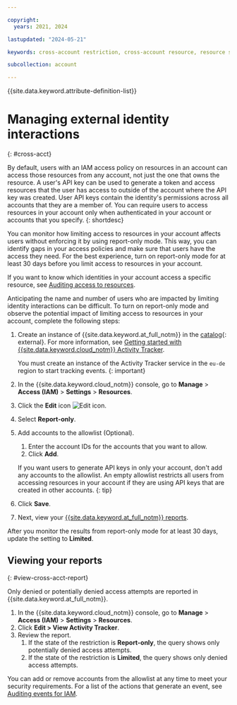 ```yaml
---

copyright:
  years: 2021, 2024

lastupdated: "2024-05-21"

keywords: cross-account restriction, cross-account resource, resource sharing across account, cross-account, cross account

subcollection: account

---
```


{{site.data.keyword.attribute-definition-list}}


# Managing external identity interactions
{: #cross-acct}

By default, users with an IAM access policy on resources in an account can access those resources from any account, not just the one that owns the resource. A user's API key can be used to generate a token and access resources that the user has access to outside of the account where the API key was created. User API keys contain the identity's permissions across all accounts that they are a member of. You can require users to access resources in your account only when authenticated in your account or accounts that you specify.
{: shortdesc}

You can monitor how limiting access to resources in your account affects users without enforcing it by using report-only mode. This way, you can identify gaps in your access policies and make sure that users have the access they need. For the best experience, turn on report-only mode for at least 30 days before you limit access to resources in your account.

If you want to know which identities in your account access a specific resource, see [Auditing access to resources](/docs/account?topic=account-access-report&interface=ui).

Anticipating the name and number of users who are impacted by limiting identity interactions can be difficult. To turn on report-only mode and observe the potential impact of limiting access to resources in your account, complete the following steps:

1. Create an instance of {{site.data.keyword.at_full_notm}} in the [catalog](/catalog/services/ibm-cloud-activity-tracker){: external}. For more information, see [Getting started with {{site.data.keyword.cloud_notm}} Activity Tracker](/docs/activity-tracker?topic=activity-tracker-getting-started).

   You must create an instance of the Activity Tracker service in the `eu-de` region to start tracking events.
   {: important}

1. In the {{site.data.keyword.cloud_notm}} console, go to **Manage** > **Access (IAM)** > **Settings** > **Resources**.
1. Click the **Edit** icon ![Edit icon](../icons/edit-tagging.svg "Edit").
1. Select **Report-only**.
1. Add accounts to the allowlist (Optional).
    1. Enter the account IDs for the accounts that you want to allow.
    1. Click **Add**.

    If you want users to generate API keys in only your account, don't add any accounts to the allowlist. An empty allowlist restricts all users from accessing resources in your account if they are using API keys that are created in other accounts.
    {: tip}

1. Click **Save**.
1. Next, view your [{{site.data.keyword.at_full_notm}} reports](/docs/account?topic=account-cross-acct#view-cross-acct-report).

After you monitor the results from report-only mode for at least 30 days, update the setting to **Limited**.

## Viewing your reports
{: #view-cross-acct-report}

Only denied or potentially denied access attempts are reported in {{site.data.keyword.at_full_notm}}.

1. In the {{site.data.keyword.cloud_notm}} console, go to **Manage** > **Access (IAM)** > **Settings** > **Resources**.
1. Click **Edit > View Activity Tracker**.
1. Review the report.
    1. If the state of the restriction is **Report-only**, the query shows only potentially denied access attempts.
    1. If the state of the restriction is **Limited**, the query shows only denied access attempts.

You can add or remove accounts from the allowlist at any time to meet your security requirements. For a list of the actions that generate an event, see [Auditing events for IAM](/docs/activity-tracker?topic=activity-tracker-at_events_iam).
